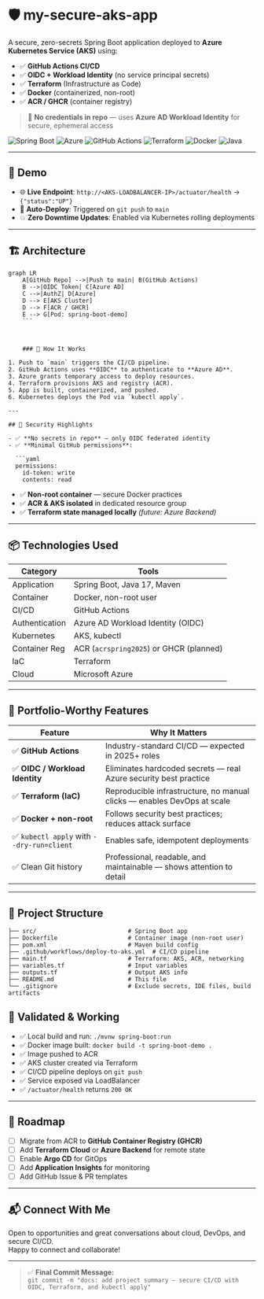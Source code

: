 # 🛡️ my-secure-aks-app

A secure, zero-secrets Spring Boot application deployed to **Azure Kubernetes Service (AKS)** using:

- ✅ **GitHub Actions CI/CD**
- ✅ **OIDC + Workload Identity** (no service principal secrets)
- ✅ **Terraform** (Infrastructure as Code)
- ✅ **Docker** (containerized, non-root)
- ✅ **ACR / GHCR** (container registry)

> 🔐 **No credentials in repo** — uses **Azure AD Workload Identity** for secure, ephemeral access

![Spring Boot](https://img.shields.io/badge/Spring_Boot-%236DB33F?logo=spring&logoColor=white)
![Azure](https://img.shields.io/badge/Azure-0078D4?logo=microsoftazure&logoColor=white)
![GitHub Actions](https://img.shields.io/badge/GitHub_Actions-2088FF?logo=github-actions&logoColor=white)
![Terraform](https://img.shields.io/badge/Terraform-%235835CC?logo=terraform&logoColor=white)
![Docker](https://img.shields.io/badge/Docker-%232496ED?logo=docker&logoColor=white)
![Java](https://img.shields.io/badge/Java-ED8B00?logo=openjdk&logoColor=white)

---

## 🎯 Demo

- 🌐 **Live Endpoint**: `http://<AKS-LOADBALANCER-IP>/actuator/health` → `{"status":"UP"}`
- 🔄 **Auto-Deploy**: Triggered on `git push` to `main`
- 💥 **Zero Downtime Updates**: Enabled via Kubernetes rolling deployments

---

## 🏗️ Architecture

```mermaid
graph LR
    A[GitHub Repo] -->|Push to main| B(GitHub Actions)
    B -->|OIDC Token| C[Azure AD]
    C -->|AuthZ| D[Azure]
    D --> E[AKS Cluster]
    D --> F[ACR / GHCR]
    E --> G[Pod: spring-boot-demo] 
    ```



    ### 🔗 How It Works

1. Push to `main` triggers the CI/CD pipeline.
2. GitHub Actions uses **OIDC** to authenticate to **Azure AD**.
3. Azure grants temporary access to deploy resources.
4. Terraform provisions AKS and registry (ACR).
5. App is built, containerized, and pushed.
6. Kubernetes deploys the Pod via `kubectl apply`.

---

## 🔐 Security Highlights

- ✅ **No secrets in repo** — only OIDC federated identity
- ✅ **Minimal GitHub permissions**:

  ```yaml
  permissions:
    id-token: write
    contents: read   
  ```

- ✅ **Non-root container** — secure Docker practices
- ✅ **ACR & AKS isolated** in dedicated resource group
- ✅ **Terraform state managed locally** *(future: Azure Backend)*

---

## 📦 Technologies Used

| Category       | Tools |
|----------------|-------|
| Application    | Spring Boot, Java 17, Maven |
| Container      | Docker, non-root user |
| CI/CD          | GitHub Actions |
| Authentication | Azure AD Workload Identity (OIDC) |
| Kubernetes     | AKS, kubectl |
| Container Reg  | ACR (`acrspring2025`) or GHCR (planned) |
| IaC            | Terraform |
| Cloud          | Microsoft Azure |

---

## 🌟 Portfolio-Worthy Features

| Feature | Why It Matters |
|--------|----------------|
| ✅ **GitHub Actions** | Industry-standard CI/CD — expected in 2025+ roles |
| ✅ **OIDC / Workload Identity** | Eliminates hardcoded secrets — real Azure security best practice |
| ✅ **Terraform (IaC)** | Reproducible infrastructure, no manual clicks — enables DevOps at scale |
| ✅ **Docker + non-root** | Follows security best practices; reduces attack surface |
| ✅ `kubectl apply` with `--dry-run=client` | Enables safe, idempotent deployments |
| ✅ Clean Git history | Professional, readable, and maintainable — shows attention to detail |

---

## 📂 Project Structure

``` my-secure-aks-app/
├── src/                          # Spring Boot app
├── Dockerfile                    # Container image (non-root user)
├── pom.xml                       # Maven build config
├── .github/workflows/deploy-to-aks.yml  # CI/CD pipeline
├── main.tf                       # Terraform: AKS, ACR, networking
├── variables.tf                  # Input variables
├── outputs.tf                    # Output AKS info
├── README.md                     # This file
└── .gitignore                    # Exclude secrets, IDE files, build artifacts   
```

## 🧪 Validated & Working

- ✅ Local build and run: `./mvnw spring-boot:run`
- ✅ Docker image built: `docker build -t spring-boot-demo .`
- ✅ Image pushed to ACR
- ✅ AKS cluster created via Terraform
- ✅ CI/CD pipeline deploys on `git push`
- ✅ Service exposed via LoadBalancer
- ✅ `/actuator/health` returns `200 OK`

---

## 🚧 Roadmap

- [ ] Migrate from ACR to **GitHub Container Registry (GHCR)**
- [ ] Add **Terraform Cloud** or **Azure Backend** for remote state
- [ ] Enable **Argo CD** for GitOps
- [ ] Add **Application Insights** for monitoring
- [ ] Add GitHub Issue & PR templates

---

## 📬 Connect With Me

Open to opportunities and great conversations about cloud, DevOps, and secure CI/CD.  
Happy to connect and collaborate!

---

> ✅ **Final Commit Message:**  
> `git commit -m "docs: add project summary — secure CI/CD with OIDC, Terraform, and kubectl apply"`
>
